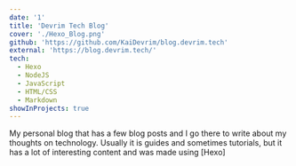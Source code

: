 ```yaml
---
date: '1'
title: 'Devrim Tech Blog'
cover: './Hexo_Blog.png'
github: 'https://github.com/KaiDevrim/blog.devrim.tech'
external: 'https://blog.devrim.tech/'
tech:
  - Hexo
  - NodeJS
  - JavaScript
  - HTML/CSS
  - Markdown
showInProjects: true
---
```


My personal blog that has a few blog posts and I go there to write about my thoughts on technology. Usually it is guides and sometimes tutorials, but it has a lot of interesting content and was made using [Hexo]
